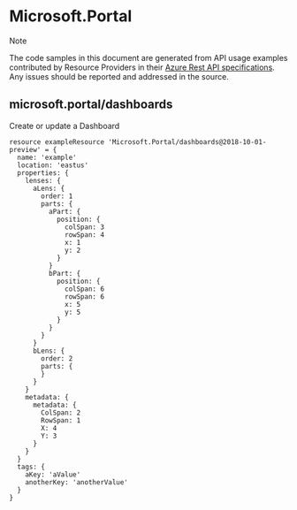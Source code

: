 # Microsoft.Portal
  
> [!NOTE]
> The code samples in this document are generated from API usage examples contributed by Resource Providers in their [Azure Rest API specifications](https://github.com/Azure/azure-rest-api-specs). Any issues should be reported and addressed in the source.


## microsoft.portal/dashboards

Create or update a Dashboard
```bicep
resource exampleResource 'Microsoft.Portal/dashboards@2018-10-01-preview' = {
  name: 'example'
  location: 'eastus'
  properties: {
    lenses: {
      aLens: {
        order: 1
        parts: {
          aPart: {
            position: {
              colSpan: 3
              rowSpan: 4
              x: 1
              y: 2
            }
          }
          bPart: {
            position: {
              colSpan: 6
              rowSpan: 6
              x: 5
              y: 5
            }
          }
        }
      }
      bLens: {
        order: 2
        parts: {
        }
      }
    }
    metadata: {
      metadata: {
        ColSpan: 2
        RowSpan: 1
        X: 4
        Y: 3
      }
    }
  }
  tags: {
    aKey: 'aValue'
    anotherKey: 'anotherValue'
  }
}
```
